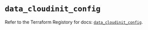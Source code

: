 # `data_cloudinit_config`

Refer to the Terraform Registory for docs: [`data_cloudinit_config`](https://www.terraform.io/docs/providers/cloudinit/d/config).
